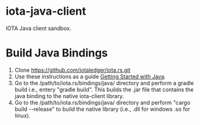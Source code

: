 # iota-java-client
IOTA Java client sandbox.
# Build Java Bindings
1. Clone https://github.com/iotaledger/iota.rs.git
2. Use these instructions as a guide [Getting Started with Java](https://wiki.iota.org/iota.rs/libraries/java/getting_started).
3. Go to the /path/to/iota.rs/bindings/java/ directory and perform a gradle build i.e., entery "gradle build". This builds the .jar file that contains the java binding to the native iota-client library.
4. Go to the /path/to/iota.rs/bindings/java/ directory and perform "cargo build --release" to build the native library (i.e., .dll for windows .so for linux).
